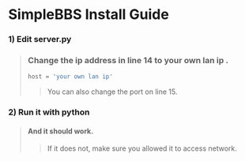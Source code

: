 # SimpleBBS Install Guide
### 1) Edit server.py
>### Change the ip address in line 14 to your own lan ip .
>```python
>host = 'your own lan ip'
>```
>> You can also change the port on line 15.
                
### 2) Run it with python
>#### And it should work.
>>If it does not, make sure you allowed it to access network.
